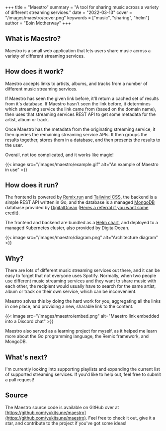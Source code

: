 +++
title = "Maestro"
summary = "A tool for sharing music across a variety of different streaming services."
date = "2022-03-13"
cover = "/images/maestro/cover.png"
keywords = ["music", "sharing", "helm"]
author = "Eoin Motherway"
+++

## What is Maestro?

Maestro is a small web application that lets users share music across a variety of different streaming services.

## How does it work?

Maestro accepts links to artists, albums, and tracks from a number of different music streaming services.

If Maestro has seen the given link before, it'll return a cached set of results from it's database.
If Maestro hasn't seen the link before, it determines which streaming service the link came from (based on the domain name), then uses that streaming services REST API to get some metadata for the artist, album or track.

Once Maestro has the metadata from the originating streaming service, it then queries the remaining streaming service APIs.
It then groups the results together, stores them in a database, and then presents the results to the user.

Overall, not too complicated, and it works like magic!

{{< image src="/images/maestro/example.gif" alt="An example of Maestro in use" >}}

## How does it run?

The frontend is powered by [Remix.run](https://remix.run) and [Tailwind CSS](https://tailwindcss.com), the backend is a simple REST API written in Go, and the database is a managed [MongoDB](https://www.mongodb.com) database provided by [DigitalOcean](https://www.digitalocean.com/products/managed-databases) ([Heres a referral if you want some credit](https://m.do.co/c/9cc994ee28e7)).

The frontend and backend are bundled as a [Helm chart](https://github.com/YuKitsune/Maestro/blob/main/deployments/helm/maestro/README.md), and deployed to a managed Kubernetes cluster, also provided by DigitalOcean.

{{< image src="/images/maestro/diagram.png" alt="Architecture diagram" >}}

## Why?

There are lots of different music streaming services out there, and it can be easy to forget that not everyone uses Spotify. Normally, when two people use different music streaming services and they want to share music with each other, the recipient would usually have to search for the same artist, album or track on their own service, which can be inconvenient.

Maestro solves this by doing the hard work for you, aggregating all the links in one place, and providing a new, sharable link to the content.

{{< image src="/images/maestro/embed.png" alt="Maestro link embedded into a Discord chat" >}}

Maestro also served as a learning project for myself, as it helped me learn more about the Go programming language, the Remix framework, and MongoDB.

## What's next?

I'm currently looking into supporting playlists and expanding the current list of supported streaming services. If you'd like to help out, feel free to submit a pull request!

## Source

The Maestro source code is available on GitHub over at [https://github.com/yukitsune/maestro](https://github.com/yukitsune/maestro). Feel free to check it out, give it a star, and contribute to the project if you've got some ideas!
